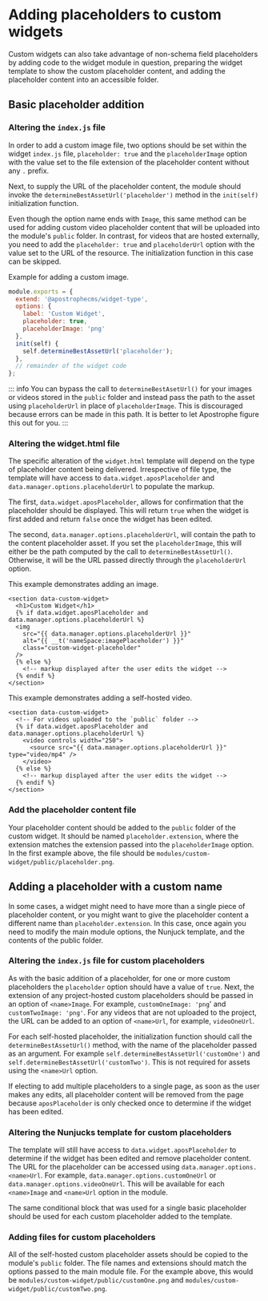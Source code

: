 # Adding placeholders to custom widgets

Custom widgets can also take advantage of non-schema field placeholders by adding code to the widget module in question, preparing the widget template to show the custom placeholder content, and adding the placeholder content into an accessible folder.

## Basic placeholder addition

### Altering the `index.js` file

 In order to add a custom image file, two options should be set within the widget `index.js` file, `placeholder: true` and the `placeholderImage` option with the value set to the file extension of the placeholder content without any `.` prefix.

Next, to supply the URL of the placeholder content, the module should invoke the `determineBestAssetUrl('placeholder')` method in the `init(self)` initialization function.

Even though the option name ends with `Image`, this same method can be used for adding custom video placeholder content that will be uploaded into the module's `public` folder. In contrast, for videos that are hosted externally, you need to add the `placeholder: true` and `placeholderUrl` option with the value set to the URL of the resource. The initialization function in this case can be skipped.

Example for adding a custom image.

<AposCodeBlock>

```javascript
module.exports = {
  extend: '@apostrophecms/widget-type',
  options: {
    label: 'Custom Widget',
    placeholder: true,
    placeholderImage: 'png'
  },
  init(self) {
    self.determineBestAssetUrl('placeholder');
  },
  // remainder of the widget code
};
```

<template v-slot:caption>
  modules/custom-widget/index.js
</template>

</AposCodeBlock>

::: info
You can bypass the call to `determineBestAsetUrl()` for your images or videos stored in the `public` folder and instead pass the path to the asset using `placeholderUrl` in place of `placeholderImage`. This is discouraged because errors can be made in this path. It is better to let Apostrophe figure this out for you.
:::

### Altering the widget.html file

The specific alteration of the `widget.html` template will depend on the type of placeholder content being delivered. Irrespective of file type, the template will have access to `data.widget.aposPlaceholder` and `data.manager.options.placeholderUrl` to populate the markup. 

The first, `data.widget.aposPlaceholder`, allows for confirmation that the placeholder should be displayed. This will return `true` when the widget is first added and return `false` once the widget has been edited.

The second, `data.manager.options.placeholderUrl`, will contain the path to the content placeholder asset. If you set the `placeholderImage`, this will either be the path computed by the call to `determineBestAssetUrl()`. Otherwise, it will be the URL passed directly through the `placeholderUrl` option.

This example demonstrates adding an image.

<AposCodeBlock>

``` nunjucks
<section data-custom-widget>
  <h1>Custom Widget</h1>
  {% if data.widget.aposPlaceholder and data.manager.options.placeholderUrl %}
  <img
    src="{{ data.manager.options.placeholderUrl }}"
    alt="{{ __t('nameSpace:imagePlaceholder') }}"
    class="custom-widget-placeholder"
  />
  {% else %}
    <!-- markup displayed after the user edits the widget -->
  {% endif %}
</section>
```
<template v-slot:caption>
  modules/custom-widget/views/widget.html
</template>

</AposCodeBlock>

This example demonstrates adding a self-hosted video.

<AposCodeBlock>

``` nunjucks
<section data-custom-widget>
  <!-- For videos uploaded to the `public` folder -->
  {% if data.widget.aposPlaceholder and data.manager.options.placeholderUrl %}
    <video controls width="250">
      <source src="{{ data.manager.options.placeholderUrl }}" type="video/mp4" />
    </video>
  {% else %}
    <!-- markup displayed after the user edits the widget -->
  {% endif %}
</section>
```

<template v-slot:caption>
  modules/custom-widget/views/widget.html
</template>

</AposCodeBlock>

### Add the placeholder content file
Your placeholder content should be added to the `public` folder of the custom widget. It should be named `placeholder.extension`, where the extension matches the extension passed into the `placeholderImage` option. In the first example above, the file should be `modules/custom-widget/public/placeholder.png`.

## Adding a placeholder with a custom name
In some cases, a widget might need to have more than a single piece of placeholder content, or you might want to give the placeholder content a different name than `placeholder.extension`. In this case, once again you need to modify the main module options, the Nunjuck template, and the contents of the public folder.

### Altering the `index.js` file for custom placeholders

As with the basic addition of a placeholder, for one or more custom placeholders the `placeholder` option should have a value of `true`. Next, the extension of any project-hosted custom placeholders should be passed in an option of `<name>Image`. For example, `customOneImage: 'png`' and `customTwoImage: 'png'`. For any videos that are not uploaded to the project, the URL can be added to an option of `<name>Url`, for example, `videoOneUrl`.

For each self-hosted placeholder, the initialization function should call the `determineBestAssetUrl()` method, with the name of the placeholder passed as an argument. For example `self.determineBestAssetUrl('customOne')` and `self.determineBestAssetUrl('customTwo')`. This is not required for assets using the `<name>Url` option.

If electing to add multiple placeholders to a single page, as soon as the user makes any edits, all placeholder content will be removed from the page because `aposPlaceholder` is only checked once to determine if the widget has been edited.

### Altering the Nunjucks template for custom placeholders

The template will still have access to `data.widget.aposPlaceholder` to determine if the widget has been edited and remove placeholder content. The URL for the placeholder can be accessed using `data.manager.options.<name>Url`. For example, `data.manager.options.customOneUrl` or `data.manager.options.videoOneUrl`. This will be available for each `<name>Image` and `<name>Url` option in the module.

The same conditional block that was used for a single basic placeholder should be used for each custom placeholder added to the template.

### Adding files for custom placeholders

All of the self-hosted custom placeholder assets should be copied to the module's `public` folder. The file names and extensions should match the options passed to the main module file. For the example above, this would be `modules/custom-widget/public/customOne.png` and `modules/custom-widget/public/customTwo.png`.
